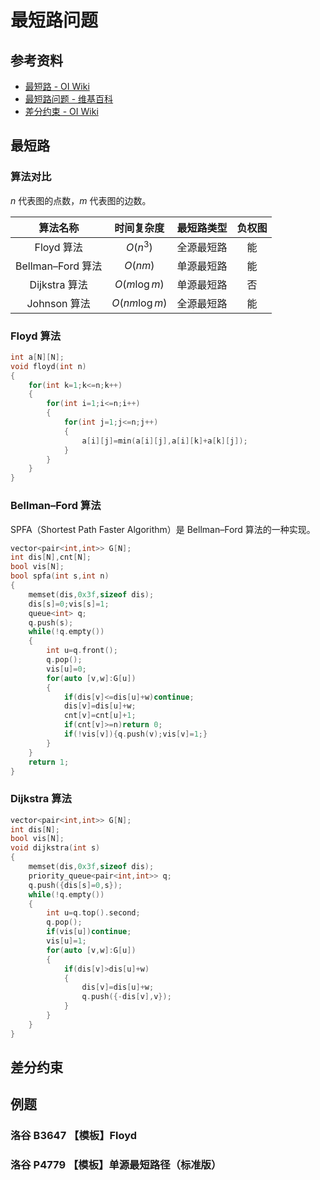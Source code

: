 # 最短路问题

## 参考资料

- [最短路 - OI Wiki](https://oi-wiki.org/graph/shortest-path/)
- [最短路问题 - 维基百科](https://zh.wikipedia.org/zh-cn/最短路问题)
- [差分约束 - OI Wiki](https://oi-wiki.org/graph/diff-constraints/)

## 最短路

### 算法对比

$n$ 代表图的点数，$m$ 代表图的边数。

|     算法名称      |  时间复杂度   | 最短路类型 | 负权图 |
| :---------------: | :-----------: | :--------: | :----: |
|    Floyd 算法     |   $O(n^3)$    | 全源最短路 |   能   |
| Bellman–Ford 算法 |    $O(nm)$    | 单源最短路 |   能   |
|   Dijkstra 算法   | $O(m\log m)$  | 单源最短路 |   否   |
|   Johnson 算法    | $O(nm\log m)$ | 全源最短路 |   能   |

### Floyd 算法

```cpp
int a[N][N];
void floyd(int n)
{
	for(int k=1;k<=n;k++)
	{
		for(int i=1;i<=n;i++)
		{
			for(int j=1;j<=n;j++)
			{
				a[i][j]=min(a[i][j],a[i][k]+a[k][j]);
			}
		}
	}
}
```

### Bellman–Ford 算法

SPFA（Shortest Path Faster Algorithm）是 Bellman–Ford 算法的一种实现。

```cpp
vector<pair<int,int>> G[N];
int dis[N],cnt[N];
bool vis[N];
bool spfa(int s,int n)
{
	memset(dis,0x3f,sizeof dis);
	dis[s]=0;vis[s]=1;
	queue<int> q;
	q.push(s);
	while(!q.empty())
	{
		int u=q.front();
		q.pop();
		vis[u]=0;
		for(auto [v,w]:G[u])
		{
			if(dis[v]<=dis[u]+w)continue;
			dis[v]=dis[u]+w;
			cnt[v]=cnt[u]+1;
			if(cnt[v]>=n)return 0;
			if(!vis[v]){q.push(v);vis[v]=1;}
		}
	}
	return 1;
}
```

### Dijkstra 算法

```cpp
vector<pair<int,int>> G[N];
int dis[N];
bool vis[N];
void dijkstra(int s)
{
	memset(dis,0x3f,sizeof dis);
	priority_queue<pair<int,int>> q;
	q.push({dis[s]=0,s});
	while(!q.empty())
	{
		int u=q.top().second;
		q.pop();
		if(vis[u])continue;
		vis[u]=1;
		for(auto [v,w]:G[u])
		{
			if(dis[v]>dis[u]+w)
			{
				dis[v]=dis[u]+w;
				q.push({-dis[v],v});
			}
		}
	}
}
```

## 差分约束

## 例题

### 洛谷 B3647 【模板】Floyd

<Problem id="B3647" />

### 洛谷 P4779 【模板】单源最短路径（标准版）

<Problem id="P4779" />
